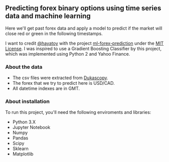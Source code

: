 ## Predicting forex binary options using time series data and machine learning

Here we'll get past forex data and apply a model to predict if the market will close red or green in the following timestamps.

I want to credit [@hayatoy](https://github.com/hayatoy) with the project [ml-forex-prediction](https://github.com/hayatoy/ml-forex-prediction) under the [MIT License](https://github.com/hayatoy/ml-forex-prediction/blob/master/LICENSE). I was inspired to use a Gradient Boosting Classifier by this project, which was implemented using Python 2 and Yahoo Finance.


### About the data

* The csv files were extracted from [Dukascopy](https://www.dukascopy.com/swiss/english/marketwatch/historical/). 
* The forex that we try to predict here is USD/CAD. 
* All datetime indexes are in GMT.

### About installation
To run this project, you'll need the following enviroments and libraries:
* Python 3.X
* Jupyter Notebook
* Numpy
* Pandas
* Scipy
* Sklearn
* Matplotlib
